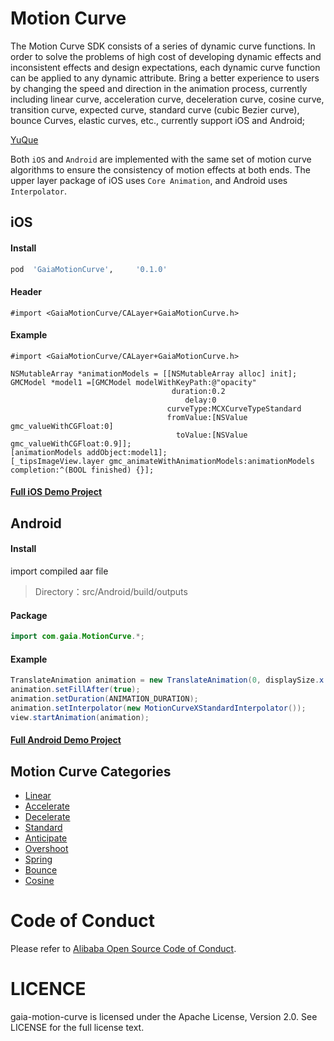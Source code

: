 # Motion Curve 

The Motion Curve SDK consists of a series of dynamic curve functions. In order to solve the problems of high cost of developing dynamic effects and inconsistent effects and design expectations, each dynamic curve function can be applied to any dynamic attribute. Bring a better experience to users by changing the speed and direction in the animation process, currently including linear curve, acceleration curve, deceleration curve, cosine curve, transition curve, expected curve, standard curve (cubic Bezier curve), bounce Curves, elastic curves, etc., currently support iOS and Android;

[YuQue](https://www.yuque.com/youku-gaia/gaia-motion-curve)

Both `iOS` and `Android` are implemented with the same set of motion curve algorithms to ensure the consistency of motion effects at both ends. The upper layer package of iOS uses `Core Animation`, and Android uses `Interpolator`.

## iOS

#### Install

```ruby
pod  'GaiaMotionCurve',     '0.1.0'
```

#### Header

```objc
#import <GaiaMotionCurve/CALayer+GaiaMotionCurve.h>
```

#### Example

```objc
#import <GaiaMotionCurve/CALayer+GaiaMotionCurve.h>

NSMutableArray *animationModels = [[NSMutableArray alloc] init];
GMCModel *model1 =[GMCModel modelWithKeyPath:@"opacity"
                                    duration:0.2
                                       delay:0
                                   curveType:MCXCurveTypeStandard
                                   fromValue:[NSValue gmc_valueWithCGFloat:0]
                                     toValue:[NSValue gmc_valueWithCGFloat:0.9]];
[animationModels addObject:model1];
[_tipsImageView.layer gmc_animateWithAnimationModels:animationModels completion:^(BOOL finished) {}];

```

#### [Full iOS Demo Project](./examples/iOS)


## Android

#### Install

import compiled aar file

> Directory：src/Android/build/outputs

#### Package

```java
import com.gaia.MotionCurve.*;
```

#### Example

```java
TranslateAnimation animation = new TranslateAnimation(0, displaySize.x - maxTextWidth - 2 * margin, 0, 0);
animation.setFillAfter(true);
animation.setDuration(ANIMATION_DURATION);
animation.setInterpolator(new MotionCurveXStandardInterpolator());
view.startAnimation(animation);

```

#### [Full Android Demo Project](./examples/Android)

## Motion Curve Categories

* [Linear](./docs/en-US/linear.md)
* [Accelerate](./docs/en-US/accelerate.md)
* [Decelerate](./docs/en-US/decelerate.md)
* [Standard](./docs/en-US/standard.md)
* [Anticipate](./docs/en-US/anticipate.md)
* [Overshoot](./docs/en-US/overshoot.md)
* [Spring](./docs/en-US/spring.md)
* [Bounce](./docs/en-US/bounce.md)
* [Cosine](./docs/en-US/cosine.md)

# Code of Conduct

Please refer to [Alibaba Open Source Code of Conduct](https://github.com/AlibabaDR/community/blob/master/CODE_OF_CONDUCT.md).


# LICENCE

gaia-motion-curve is licensed under the Apache License, Version 2.0. See LICENSE for the full license text.

